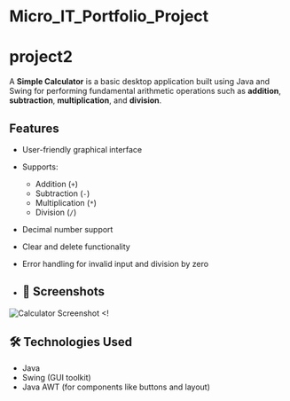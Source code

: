 # Micro_IT_Portfolio_Project


# project2

A **Simple Calculator** is a basic desktop application built using Java and Swing for performing fundamental arithmetic operations such as **addition**, **subtraction**, **multiplication**, and **division**.

## Features

- User-friendly graphical interface
- Supports:
  - Addition (`+`)
  - Subtraction (`-`)
  - Multiplication (`*`)
  - Division (`/`)
- Decimal number support
- Clear and delete functionality
- Error handling for invalid input and division by zero

- ## 📸 Screenshots

![Calculator Screenshot](project2.png) <!

## 🛠️ Technologies Used

- Java
- Swing (GUI toolkit)
- Java AWT (for components like buttons and layout)
